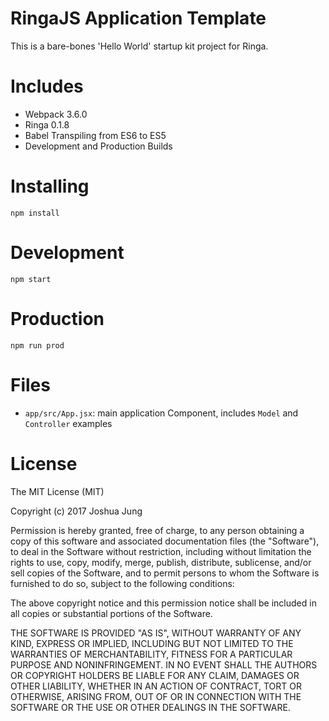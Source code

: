 # RingaJS Application Template

This is a bare-bones 'Hello World' startup kit project for Ringa.

# Includes

* Webpack 3.6.0
* Ringa 0.1.8
* Babel Transpiling from ES6 to ES5
* Development and Production Builds

# Installing

`npm install`

# Development

`npm start`

# Production

`npm run prod`

# Files

* `app/src/App.jsx`: main application Component, includes `Model` and `Controller` examples

License
=======

The MIT License (MIT)

Copyright (c) 2017 Joshua Jung

Permission is hereby granted, free of charge, to any person obtaining a copy
of this software and associated documentation files (the "Software"), to deal
in the Software without restriction, including without limitation the rights
to use, copy, modify, merge, publish, distribute, sublicense, and/or sell
copies of the Software, and to permit persons to whom the Software is
furnished to do so, subject to the following conditions:

The above copyright notice and this permission notice shall be included in all
copies or substantial portions of the Software.

THE SOFTWARE IS PROVIDED "AS IS", WITHOUT WARRANTY OF ANY KIND, EXPRESS OR
IMPLIED, INCLUDING BUT NOT LIMITED TO THE WARRANTIES OF MERCHANTABILITY,
FITNESS FOR A PARTICULAR PURPOSE AND NONINFRINGEMENT. IN NO EVENT SHALL THE
AUTHORS OR COPYRIGHT HOLDERS BE LIABLE FOR ANY CLAIM, DAMAGES OR OTHER
LIABILITY, WHETHER IN AN ACTION OF CONTRACT, TORT OR OTHERWISE, ARISING FROM,
OUT OF OR IN CONNECTION WITH THE SOFTWARE OR THE USE OR OTHER DEALINGS IN THE
SOFTWARE.